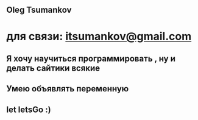 ## Oleg Tsumankov
# для связи: itsumankov@gmail.com
## Я хочу научиться программировать , ну и делать сайтики всякие
## Умею объявлять переменную 
## let letsGo :)
